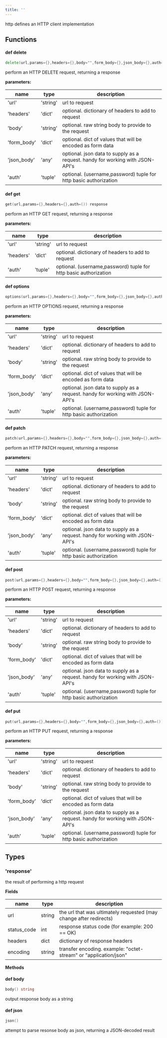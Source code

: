 ```yaml
---
title: ''
---
```


http defines an HTTP client implementation
## Functions

#### def <b>delete</b>
```go
delete(url,params={},headers={},body="",form_body={},json_body={},auth=()) response
```
perform an HTTP DELETE request, returning a response

**parameters:**

| name | type | description |
|------|------|-------------|
| 'url' | 'string' | url to request |
| 'headers' | 'dict' | optional. dictionary of headers to add to request |
| 'body' | 'string' | optional. raw string body to provide to the request |
| 'form_body' | 'dict' | optional. dict of values that will be encoded as form data |
| 'json_body' | 'any' | optional. json data to supply as a request. handy for working with JSON-API's |
| 'auth' | 'tuple' | optional. (username,password) tuple for http basic authorization |


#### def <b>get</b>
```go
get(url,params={},headers={},auth=()) response
```
perform an HTTP GET request, returning a response

**parameters:**

| name | type | description |
|------|------|-------------|
| 'url' | 'string' | url to request |
| 'headers' | 'dict' | optional. dictionary of headers to add to request |
| 'auth' | 'tuple' | optional. (username,password) tuple for http basic authorization |


#### def <b>options</b>
```go
options(url,params={},headers={},body="",form_body={},json_body={},auth=()) response
```
perform an HTTP OPTIONS request, returning a response

**parameters:**

| name | type | description |
|------|------|-------------|
| 'url' | 'string' | url to request |
| 'headers' | 'dict' | optional. dictionary of headers to add to request |
| 'body' | 'string' | optional. raw string body to provide to the request |
| 'form_body' | 'dict' | optional. dict of values that will be encoded as form data |
| 'json_body' | 'any' | optional. json data to supply as a request. handy for working with JSON-API's |
| 'auth' | 'tuple' | optional. (username,password) tuple for http basic authorization |


#### def <b>patch</b>
```go
patch(url,params={},headers={},body="",form_body={},json_body={},auth=()) response
```
perform an HTTP PATCH request, returning a response

**parameters:**

| name | type | description |
|------|------|-------------|
| 'url' | 'string' | url to request |
| 'headers' | 'dict' | optional. dictionary of headers to add to request |
| 'body' | 'string' | optional. raw string body to provide to the request |
| 'form_body' | 'dict' | optional. dict of values that will be encoded as form data |
| 'json_body' | 'any' | optional. json data to supply as a request. handy for working with JSON-API's |
| 'auth' | 'tuple' | optional. (username,password) tuple for http basic authorization |


#### def <b>post</b>
```go
post(url,params={},headers={},body="",form_body={},json_body={},auth=()) response
```
perform an HTTP POST request, returning a response

**parameters:**

| name | type | description |
|------|------|-------------|
| 'url' | 'string' | url to request |
| 'headers' | 'dict' | optional. dictionary of headers to add to request |
| 'body' | 'string' | optional. raw string body to provide to the request |
| 'form_body' | 'dict' | optional. dict of values that will be encoded as form data |
| 'json_body' | 'any' | optional. json data to supply as a request. handy for working with JSON-API's |
| 'auth' | 'tuple' | optional. (username,password) tuple for http basic authorization |


#### def <b>put</b>
```go
put(url,params={},headers={},body="",form_body={},json_body={},auth=()) response
```
perform an HTTP PUT request, returning a response

**parameters:**

| name | type | description |
|------|------|-------------|
| 'url' | 'string' | url to request |
| 'headers' | 'dict' | optional. dictionary of headers to add to request |
| 'body' | 'string' | optional. raw string body to provide to the request |
| 'form_body' | 'dict' | optional. dict of values that will be encoded as form data |
| 'json_body' | 'any' | optional. json data to supply as a request. handy for working with JSON-API's |
| 'auth' | 'tuple' | optional. (username,password) tuple for http basic authorization |




## Types
### 'response'
the result of performing a http request

**Fields**

| name | type | description |
|------|------|-------------|
| url | string | the url that was ultimately requested (may change after redirects) |
| status_code | int | response status code (for example: 200 == OK) |
| headers | dict | dictionary of response headers |
| encoding | string | transfer encoding. example: "octet-stream" or "application/json" |


**Methods**
#### def <b>body</b>
```go
body() string
```
output response body as a string

#### def <b>json</b>
```go
json()
```
attempt to parse resonse body as json, returning a JSON-decoded result


